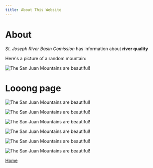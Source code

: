 ```yaml
---
title: About This Website
---
```


# About


*St. Joseph River Basin Comission* has information about __river quality__

Here's a picture of a random mountain:

![The San Juan Mountains are beautiful!](/san-juan-mountains.jpg "San Juan Mountains")

<h1>Looong page</h1>


![The San Juan Mountains are beautiful!](/san-juan-mountains.jpg "San Juan Mountains")



![The San Juan Mountains are beautiful!](/san-juan-mountains.jpg "San Juan Mountains")



![The San Juan Mountains are beautiful!](/san-juan-mountains.jpg "San Juan Mountains")



![The San Juan Mountains are beautiful!](/san-juan-mountains.jpg "San Juan Mountains")




![The San Juan Mountains are beautiful!](/san-juan-mountains.jpg "San Juan Mountains")



![The San Juan Mountains are beautiful!](/san-juan-mountains.jpg "San Juan Mountains")


[Home](/)